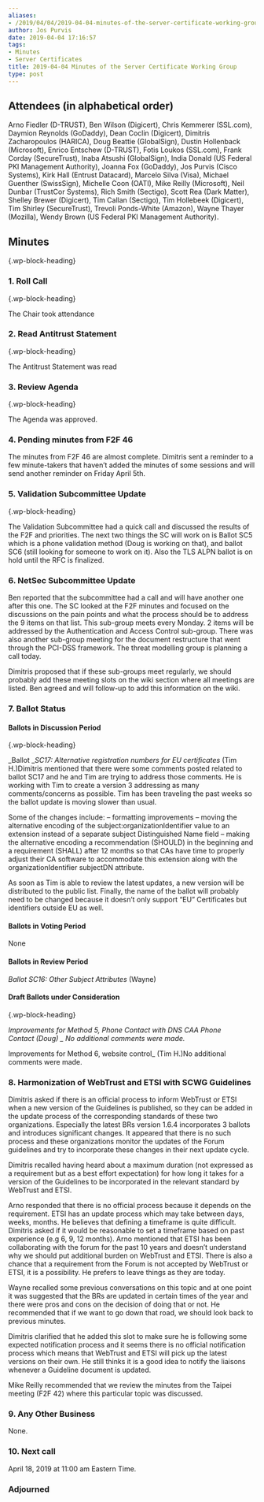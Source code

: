 ```yaml
---
aliases:
- /2019/04/04/2019-04-04-minutes-of-the-server-certificate-working-group/
author: Jos Purvis
date: 2019-04-04 17:16:57
tags:
- Minutes
- Server Certificates
title: 2019-04-04 Minutes of the Server Certificate Working Group
type: post
---
```


## Attendees (in alphabetical order)

Arno Fiedler (D-TRUST), Ben Wilson (Digicert), Chris Kemmerer (SSL.com), Daymion Reynolds (GoDaddy), Dean Coclin (Digicert), Dimitris Zacharopoulos (HARICA), Doug Beattie (GlobalSign), Dustin Hollenback (Microsoft), Enrico Entschew (D-TRUST), Fotis Loukos (SSL.com), Frank Corday (SecureTrust), Inaba Atsushi (GlobalSign), India Donald (US Federal PKI Management Authority), Joanna Fox (GoDaddy), Jos Purvis (Cisco Systems), Kirk Hall (Entrust Datacard), Marcelo Silva (Visa), Michael Guenther (SwissSign), Michelle Coon (OATI), Mike Reilly (Microsoft), Neil Dunbar (TrustCor Systems), Rich Smith (Sectigo), Scott Rea (Dark Matter), Shelley Brewer (Digicert), Tim Callan (Sectigo), Tim Hollebeek (Digicert), Tim Shirley (SecureTrust), Trevoli Ponds-White (Amazon), Wayne Thayer (Mozilla), Wendy Brown (US Federal PKI Management Authority).

## Minutes

{.wp-block-heading}

### 1. Roll Call

{.wp-block-heading}

The Chair took attendance

### 2. Read Antitrust Statement

{.wp-block-heading}

The Antitrust Statement was read

### 3. Review Agenda

{.wp-block-heading}

The Agenda was approved.

### 4. Pending minutes from F2F 46

The minutes from F2F 46 are almost complete. Dimitris sent a reminder to a few minute-takers that haven’t added the minutes of some sessions and will send another reminder on Friday April 5th.

### 5. Validation Subcommittee Update

{.wp-block-heading}

The Validation Subcommittee had a quick call and discussed the results of the F2F and priorities. The next two things the SC will work on is Ballot SC5 which is a phone validation method (Doug is working on that), and ballot SC6 (still looking for someone to work on it). Also the TLS ALPN ballot is on hold until the RFC is finalized.

### 6. NetSec Subcommittee Update

Ben reported that the subcommittee had a call and will have another one after this one. The SC looked at the F2F minutes and focused on the discussions on the pain points and what the process should be to address the 9 items on that list. This sub-group meets every Monday. 2 items will be addressed by the Authentication and Access Control sub-group. There was also another sub-group meeting for the document restructure that went through the PCI-DSS framework. The threat modelling group is planning a call today.

Dimitris proposed that if these sub-groups meet regularly, we should probably add these meeting slots on the wiki section where all meetings are listed. Ben agreed and will follow-up to add this information on the wiki.

### 7. Ballot Status

#### Ballots in Discussion Period

{.wp-block-heading}

\_Ballot \__SC17: Alternative registration numbers for EU certificates_ (Tim H.)Dimitris mentioned that there were some comments posted related to ballot SC17 and he and Tim are trying to address those comments. He is working with Tim to create a version 3 addressing as many comments/concerns as possible. Tim has been traveling the past weeks so the ballot update is moving slower than usual.

Some of the changes include:
– formatting improvements
– moving the alternative encoding of the subject:organizationIdentifier value to an extension instead of a separate subject Distinguished Name field
– making the alternative encoding a recommendation (SHOULD) in the beginning and a requirement (SHALL) after 12 months so that CAs have time to properly adjust their CA software to accommodate this extension along with the organizationIdentifier subjectDN attribute.

As soon as Tim is able to review the latest updates, a new version will be distributed to the public list. Finally, the name of the ballot will probably need to be changed because it doesn’t only support “EU” Certificates but identifiers outside EU as well.

#### Ballots in Voting Period

None

#### Ballots in Review Period

_Ballot SC16: Other Subject Attributes_ (Wayne)

#### Draft Ballots under Consideration

{.wp-block-heading}

_Improvements for Method 5, Phone Contact with DNS CAA Phone Contact (Doug)
\_ No additional comments were made._

Improvements for Method 6, website control\_ (Tim H.)No additional comments were made.

### 8. Harmonization of WebTrust and ETSI with SCWG Guidelines

Dimitris asked if there is an official process to inform WebTrust or ETSI when a new version of the Guidelines is published, so they can be added in the update process of the corresponding standards of these two organizations. Especially the latest BRs version 1.6.4 incorporates 3 ballots and introduces significant changes. It appeared that there is no such process and these organizations monitor the updates of the Forum guidelines and try to incorporate these changes in their next update cycle.

Dimitris recalled having heard about a maximum duration (not expressed as a requirement but as a best effort expectation) for how long it takes for a version of the Guidelines to be incorporated in the relevant standard by WebTrust and ETSI.

Arno responded that there is no official process because it depends on the requirement. ETSI has an update process which may take between days, weeks, months. He believes that defining a timeframe is quite difficult. Dimitris asked if it would be reasonable to set a timeframe based on past experience (e.g 6, 9, 12 months). Arno mentioned that ETSI has been collaborating with the forum for the past 10 years and doesn’t understand why we should put additional burden on WebTrust and ETSI. There is also a chance that a requirement from the Forum is not accepted by WebTrust or ETSI, it is a possibility. He prefers to leave things as they are today.

Wayne recalled some previous conversations on this topic and at one point it was suggested that the BRs are updated in certain times of the year and there were pros and cons on the decision of doing that or not. He recommended that if we want to go down that road, we should look back to previous minutes.

Dimitris clarified that he added this slot to make sure he is following some expected notification process and it seems there is no official notification process which means that WebTrust and ETSI will pick up the latest versions on their own. He still thinks it is a good idea to notify the liaisons whenever a Guideline document is updated.

Mike Reilly recommended that we review the minutes from the Taipei meeting (F2F 42) where this particular topic was discussed.

### 9. Any Other Business

None.

### 10. Next call

April 18, 2019 at 11:00 am Eastern Time.

### Adjourned